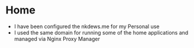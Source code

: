 # Home

- I have been configured the nkdews.me for my Personal use
- I used the same domain for running some of the home applications and managed via Nginx Proxy Manager